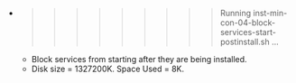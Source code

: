 * >>>>>>>>> Running inst-min-con-04-block-services-start-postinstall.sh ...
  * Block services from starting after they are being installed.
  * Disk size = 1327200K. Space Used = 8K.
